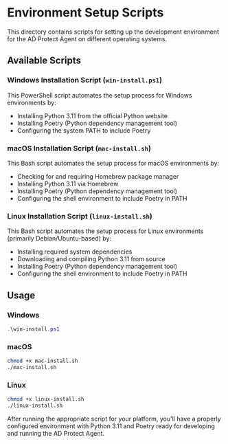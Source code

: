 # Environment Setup Scripts

This directory contains scripts for setting up the development environment for the AD Protect Agent on different operating systems.

## Available Scripts

### Windows Installation Script (`win-install.ps1`)

This PowerShell script automates the setup process for Windows environments by:
- Installing Python 3.11 from the official Python website
- Installing Poetry (Python dependency management tool)
- Configuring the system PATH to include Poetry

### macOS Installation Script (`mac-install.sh`)

This Bash script automates the setup process for macOS environments by:
- Checking for and requiring Homebrew package manager
- Installing Python 3.11 via Homebrew
- Installing Poetry (Python dependency management tool)
- Configuring the shell environment to include Poetry in PATH

### Linux Installation Script (`linux-install.sh`)

This Bash script automates the setup process for Linux environments (primarily Debian/Ubuntu-based) by:
- Installing required system dependencies
- Downloading and compiling Python 3.11 from source
- Installing Poetry (Python dependency management tool)
- Configuring the shell environment to include Poetry in PATH

## Usage

### Windows
```powershell
.\win-install.ps1
```

### macOS
```bash
chmod +x mac-install.sh
./mac-install.sh
```

### Linux
```bash
chmod +x linux-install.sh
./linux-install.sh
```

After running the appropriate script for your platform, you'll have a properly configured environment with Python 3.11 and Poetry ready for developing and running the AD Protect Agent.
